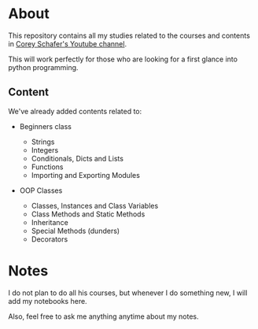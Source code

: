 # About
This repository contains all my studies related to the courses and contents in [Corey Schafer's Youtube channel](https://www.youtube.com/user/schafer5).

This will work perfectly for those who are looking for a first glance into python programming. 

## Content
We've already added contents related to:
- Beginners class
  - Strings
  - Integers
  - Conditionals, Dicts and Lists
  - Functions
  - Importing and Exporting Modules
  
- OOP Classes
  - Classes, Instances and Class Variables
  - Class Methods and Static Methods
  - Inheritance
  - Special Methods (dunders)
  - Decorators
  
# Notes
I do not plan to do all his courses, but whenever I do something new, I will add my notebooks here. 

Also, feel free to ask me anything anytime about my notes. 
